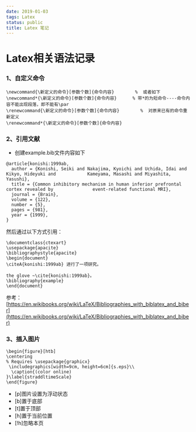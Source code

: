 ```yaml
---
date: 2019-01-03
tags: Latex
status: public
title: Latex 笔记
---
```

# Latex相关语法记录
### 1、自定义命令
```
\newcommand{\新定义的命令}[参数个数]{命令内容}        %  或者如下
\newcommand*{\新定义的命令}[参数个数]{命令内容}      % 带*的为短命令----命令内容不能出现段落，即不能有\par
\renewcommand{\新定义的命令}[参数个数]{命令内容}        %  对原来已有的命令重新定义
\renewcommand*{\新定义的命令}[参数个数]{命令内容} 

```
### 2、引用文献
+ 创建example.bib文件内容如下
```
@article{konishi:1999ab,
  author = {Konishi, Seiki and Nakajima, Kyoichi and Uchida, Idai and Kikyo, Hideyuki and            Kameyama, Masashi and Miyashita, Yasushi},
  title = {Common inhibitory mechanism in human inferior prefrontal cortex revealed by               event-related functional MRI},
  journal = {Brain},
  volume = {122},
  number = {5},
  pages = {981},
  year = {1999},
}

```

然后通过以下方式引用：
```
\documentclass{ctexart}
\usepackage{apacite}
\bibliographystyle{apacite}
\begin{document}
\citeA{konishi:1999ab} 进行了一项研究。

the glove ~\cite{konishi:1999ab}。
\bibliography{example}
\end{document}
```
参考：[https://en.wikibooks.org/wiki/LaTeX/Bibliographies_with_biblatex_and_biber](https://en.wikibooks.org/wiki/LaTeX/Bibliographies_with_biblatex_and_biber)

### 3、插入图片
```
\begin{figure}[htb]
\centering
% Requires \usepackage{graphicx}
 \includegraphics[width=9cm, height=6cm]{s.eps}\\
  \caption{(color online) 
}\label{straddltimeScale}
\end{figure}
```
* [p]图片设置为浮动状态
* [b]置于底部
* [t]置于顶部
* [h]置于当前位置
* [!h]忽略本页

